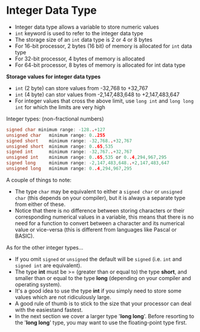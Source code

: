# Integer Data Type
- Integer data type allows a variable to store numeric values
- `int` keyword is used to refer to the integer data type
- The storage size of an `int` data type is 2 or 4 or 8 bytes
- For 16-bit processor, 2 bytes (16 bit) of memory is allocated for `int` data type
- For 32-bit processor, 4 bytes of memory is allocated
- For 64-bit processor, 8 bytes of memory is allocated for int data type

**Storage values for integer data types**
- `int` (2 byte) can store values from -32,768 to +32,767
- `int` (4 byte) can stor values from -2,147,483,648 to +2,147,483,647
- For integer values that cross the above limit, use `long int` and `long long int` for which the limits are very high

Integer types: (non-fractional numbers)
```c
signed char	minimum range: -128..+127
unsigned char	minimum range: 0..255
signed short	minimum range: -32,768..+32,767
unsigned short 	minimum range: 0..65,535
signed int    	minimum range: -32,767..+32,767
unsigned int  	minimum range: 0..65,535 or 0..4,294,967,295
signed long    	minimum range: -2,147,483,648..+2,147,483,647
unsigned long  	minimum range: 0..4,294,967,295
```
A couple of things to note:
- The type `char` may be equivalent to either a `signed char` or `unsigned char` (this depends on your compiler), but it is always a separate type from either of these.
- Notice that there is no difference between storing characters or their corresponding numerical values in a variable, this means that there is no need for a function to convert between a character and its numerical value or vice-versa (this is different from languages like Pascal or BASIC).

As for the other integer types...
- If you omit `signed` or `unsigned` the default will be `signed` (i.e. `int` and `signed int` are equivalent).
- The type **int** must be >= (greater than or equal to) the type **short**, and smaller than or equal to the type **long** (depending on your compiler and operating system).
- It's a good idea to use the type **int** if you simply need to store some values which are not ridiculously large.
- A good rule of thumb is to stick to the size that your processor can deal with the easiestand fastest.
- In the next section we cover a larger type '**long long**'. Before resorting to the '**long long**' type, you may want to use the floating-point type first.
